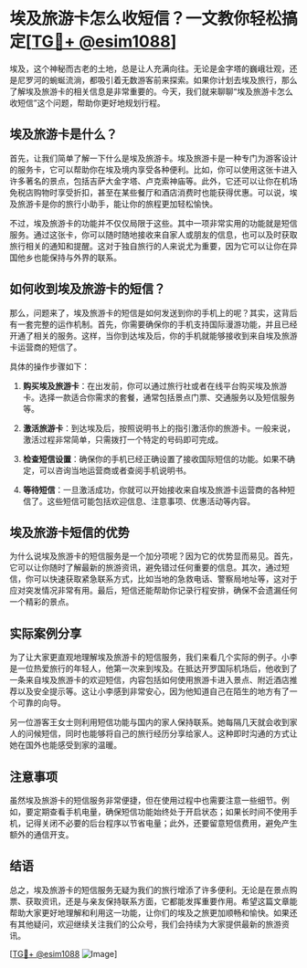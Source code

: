 # 埃及旅游卡怎么收短信？一文教你轻松搞定[[TG💪+ @esim1088](https://t.me/s/esim1088)]

埃及，这个神秘而古老的土地，总是让人充满向往。无论是金字塔的巍峨壮观，还是尼罗河的蜿蜒流淌，都吸引着无数游客前来探索。如果你计划去埃及旅行，那么了解埃及旅游卡的相关信息是非常重要的。今天，我们就来聊聊“埃及旅游卡怎么收短信”这个问题，帮助你更好地规划行程。

## 埃及旅游卡是什么？

首先，让我们简单了解一下什么是埃及旅游卡。埃及旅游卡是一种专门为游客设计的服务卡，它可以帮助你在埃及境内享受各种便利。比如，你可以使用这张卡进入许多著名的景点，包括吉萨大金字塔、卢克索神庙等。此外，它还可以让你在机场免税店购物时享受折扣，甚至在某些餐厅和酒店消费时也能获得优惠。可以说，埃及旅游卡是你的旅行小助手，能让你的旅程更加轻松愉快。

不过，埃及旅游卡的功能并不仅仅局限于这些。其中一项非常实用的功能就是短信服务。通过这张卡，你可以随时随地接收来自家人或朋友的信息，也可以及时获取旅行相关的通知和提醒。这对于独自旅行的人来说尤为重要，因为它可以让你在异国他乡也能保持与外界的联系。

## 如何收到埃及旅游卡的短信？

那么，问题来了，埃及旅游卡的短信是如何发送到你的手机上的呢？其实，这背后有一套完整的运作机制。首先，你需要确保你的手机支持国际漫游功能，并且已经开通了相关的服务。这样，当你到达埃及后，你的手机就能够接收到来自埃及旅游卡运营商的短信了。

具体的操作步骤如下：

1. **购买埃及旅游卡**：在出发前，你可以通过旅行社或者在线平台购买埃及旅游卡。选择一款适合你需求的套餐，通常包括景点门票、交通服务以及短信服务等。

2. **激活旅游卡**：到达埃及后，按照说明书上的指引激活你的旅游卡。一般来说，激活过程非常简单，只需拨打一个特定的号码即可完成。

3. **检查短信设置**：确保你的手机已经正确设置了接收国际短信的功能。如果不确定，可以咨询当地运营商或者查阅手机说明书。

4. **等待短信**：一旦激活成功，你就可以开始接收来自埃及旅游卡运营商的各种短信了。这些短信可能包括欢迎信息、注意事项、优惠活动等内容。

## 埃及旅游卡短信的优势

为什么说埃及旅游卡的短信服务是一个加分项呢？因为它的优势显而易见。首先，它可以让你随时了解最新的旅游资讯，避免错过任何重要的信息。其次，通过短信，你可以快速获取紧急联系方式，比如当地的急救电话、警察局地址等，这对于应对突发情况非常有用。最后，短信还能帮助你记录行程安排，确保不会遗漏任何一个精彩的景点。

## 实际案例分享

为了让大家更直观地理解埃及旅游卡的短信服务，我们来看几个实际的例子。小李是一位热爱旅行的年轻人，他第一次来到埃及。在抵达开罗国际机场后，他收到了一条来自埃及旅游卡的欢迎短信，内容包括如何使用旅游卡进入景点、附近酒店推荐以及安全提示等。这让小李感到非常安心，因为他知道自己在陌生的地方有了一个可靠的向导。

另一位游客王女士则利用短信功能与国内的家人保持联系。她每隔几天就会收到家人的问候短信，同时也能够将自己的旅行经历分享给家人。这种即时沟通的方式让她在国外也能感受到家的温暖。

## 注意事项

虽然埃及旅游卡的短信服务非常便捷，但在使用过程中也需要注意一些细节。例如，要定期查看手机电量，确保短信功能始终处于开启状态；如果长时间不使用手机，记得关闭不必要的后台程序以节省电量；此外，还要留意短信费用，避免产生额外的通信开支。

## 结语

总之，埃及旅游卡的短信服务无疑为我们的旅行增添了许多便利。无论是在景点购票、获取资讯，还是与亲友保持联系方面，它都能发挥重要作用。希望这篇文章能帮助大家更好地理解和利用这一功能，让你们的埃及之旅更加顺畅和愉快。如果还有其他疑问，欢迎继续关注我们的公众号，我们会持续为大家提供最新的旅游资讯。

[[TG💪+ @esim1088](https://t.me/s/esim1088) ![Image](https://i.postimg.cc/4NQfJmqS/Snipaste-2025-05-13-00-14-12.png)]